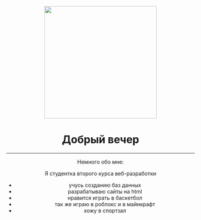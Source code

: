 
<div id="header" align="center">
  <img src=https://img.freepik.com/premium-photo/image-of-a-funny-sheep-wearing-sunglasses-on-blue-background_175994-6713.jpg?size=626&ext=jpg" width="300"/>
</div>
<div id="badges" align="center">
  <h1>  
  Добрый вечер
  </h1>
  
---
Немного обо мне:

Я студентка второго курса веб-разработки
- учусь созданию баз данных
- разрабатываю сайты на html
- нравится играть в баскетбол
- так же играю в роблокс и в майнкрафт
- хожу в спортзал



